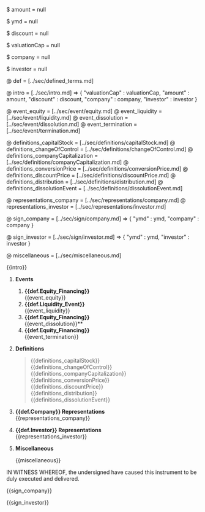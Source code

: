 $ amount = null

$ ymd = null

$ discount = null

$ valuationCap = null

$ company = null

$ investor = null

@ def = [../sec/defined_terms.md]

@ intro = [../sec/intro.md] => {
    "valuationCap" : valuationCap,
    "amount" : amount,
    "discount" : discount,
    "company" : company,
    "investor" : investor
}

@ event_equity = [../sec/event/equity.md]
@ event_liquidity = [../sec/event/liquidity.md]
@ event_dissolution = [../sec/event/dissolution.md]
@ event_termination = [../sec/event/termination.md]

@ definitions_capitalStock = [../sec/definitions/capitalStock.md]
@ definitions_changeOfControl = [../sec/definitions/changeOfControl.md]
@ definitions_companyCapitalization = [../sec/definitions/companyCapitalization.md]
@ definitions_conversionPrice = [../sec/definitions/conversionPrice.md]
@ definitions_discountPrice = [../sec/definitions/discountPrice.md]
@ definitions_distribution = [../sec/definitions/distribution.md]
@ definitions_dissolutionEvent = [../sec/definitions/dissolutionEvent.md]

@ representations_company = [../sec/representations/company.md]
@ representations_investor = [../sec/representations/investor.md]

@ sign_company = [../sec/sign/company.md] => {
    "ymd" : ymd,
    "company" : company
}

@ sign_investor = [../sec/sign/investor.md] => {
    "ymd" : ymd,
    "investor" : investor
}

@ miscellaneous = [../sec/miscellaneous.md]

{{intro}}

1. **Events**
    1. **{{def.Equity_Financing}}**  
        {{event_equity}}  
    2. **{{def.Liquidity_Event}}**  
        {{event_liquidity}}  
    3. **{{def.Equity_Financing}}**  
        {{event_dissolution}}**  
    4. **{{def.Equity_Financing}}**  
        {{event_termination}}

2. **Definitions**
    > {{definitions_capitalStock}}  
    > {{definitions_changeOfControl}}  
    > {{definitions_companyCapitalization}}  
    > {{definitions_conversionPrice}}  
    > {{definitions_discountPrice}}  
    > {{definitions_distribution}}  
    > {{definitions_dissolutionEvent}}

3. **{{def.Company}} Representations**  
    {{representations_company}}
    
4. **{{def.Investor}} Representations**  
    {{representations_investor}}

5. **Miscellaneous**

    {{miscellaneous}}

IN WITNESS WHEREOF, the undersigned have caused this instrument to be duly executed and delivered.

{{sign_company}}
 
{{sign_investor}}